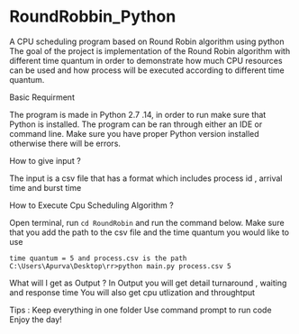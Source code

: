 # RoundRobbin_Python
A CPU scheduling program based on Round Robin algorithm using python
The goal of the project is implementation of  the Round Robin algorithm with different time quantum in order to demonstrate how much CPU resources can be used and how process will be executed according to different time quantum.

Basic Requirment 

The program is made in Python 2.7 .14, in order to run make sure that Python is installed. The program can be ran through either an IDE or command line. Make sure you have proper Python version installed otherwise there will be errors.

How to give input ?

The input is a csv file that has a format which includes process id , arrival time and burst time

How to Execute Cpu Scheduling Algorithm ?


Open terminal, run ``` cd RoundRobin ``` and run the command below. Make sure that you add the path to the csv file and the time quantum you would like to use

``` 
time quantum = 5 and process.csv is the path
C:\Users\Apurva\Desktop\rr>python main.py process.csv 5                               
```

What will I get as Output ?
In Output you will get detail turnaround , waiting and response time
You will also get cpu utlization and throughtput 

Tips :
Keep everything in one folder
Use command prompt to run code
Enjoy the day!
